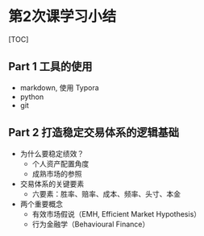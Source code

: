# 第2次课学习小结

[TOC]

## Part 1 工具的使用

- markdown, 使用 Typora
- python
- git

## Part 2 打造稳定交易体系的逻辑基础

- 为什么要稳定绩效？
	- 个人资产配置角度
	- 成熟市场的参照
- 交易体系的关键要素
  - 六要素：胜率、赔率、成本、频率、头寸、本金
- 两个重要概念
  - 有效市场假说（EMH, Efficient Market Hypothesis）
  - 行为金融学（Behavioural Finance）

